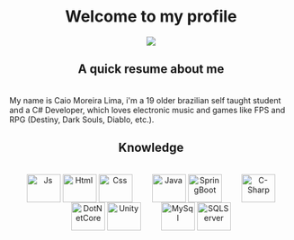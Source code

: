 <h1 align="center"> Welcome to my profile </h1>
<div align="center">
  <a href="https://www.linkedin.com/in/caiomoreiralima/" target="_blank"> <img src="https://img.shields.io/badge/LinkedIn-0077B5?style=for-the-badge&logo=linkedin&logoColor=white"> </a>
</div>

<h2 align="center"> A quick resume about me </h2>
<br>
My name is Caio Moreira Lima, i'm a 19 older brazilian self taught student and a C# Developer, which loves electronic music and games like FPS and RPG (Destiny, Dark Souls, Diablo, etc.).
<br>

<!-- <h2 align="center"> Bio </h2>
<br>
<li> <b> </b> </li>
<br> -->

<h2 align="center"> Knowledge </h2>
<br>
<!-- <div align="center">
  <a href="https://github.com/caiomlima">
  <img height="180em" src="https://github-readme-stats.vercel.app/api/top-langs/?username=caiomlima&layout=compact&langs_count=7&theme=synthwave"/>
</div> -->

<div align="center">
  <img align="center" alt="Js" height="50" width="60" src="https://cdn.jsdelivr.net/gh/devicons/devicon/icons/javascript/javascript-original.svg">
  <img align="center" alt="Html" height="50" width="60" src="https://cdn.jsdelivr.net/gh/devicons/devicon/icons/html5/html5-original-wordmark.svg">
  <img align="center" alt="Css" height="50" width="60" padding-left="110px" src="https://cdn.jsdelivr.net/gh/devicons/devicon/icons/css3/css3-original-wordmark.svg">
  &nbsp;&nbsp;&nbsp;&nbsp;&nbsp;&nbsp;&nbsp;
  <img align="center" alt="Java" height="50" width="60" src="https://cdn.jsdelivr.net/gh/devicons/devicon/icons/java/java-original.svg">
  <img align="center" alt="SpringBoot" height="50" width="60" src="https://cdn.jsdelivr.net/gh/devicons/devicon/icons/spring/spring-original-wordmark.svg">
  &nbsp;&nbsp;&nbsp;&nbsp;&nbsp;&nbsp;&nbsp;
  <img align="center" alt="C-Sharp" height="50" width="60" src="https://cdn.jsdelivr.net/gh/devicons/devicon/icons/csharp/csharp-line.svg">
  <!-- <img align="center" alt="DotNet" height="50" width="60" src="https://cdn.jsdelivr.net/gh/devicons/devicon/icons/dot-net/dot-net-original-wordmark.svg"/> -->
  <img align="center" alt="DotNetCore" height="50" width="60" src="https://cdn.jsdelivr.net/gh/devicons/devicon/icons/dotnetcore/dotnetcore-original.svg"/>
  <img align="center" alt="Unity" height="50" width="60" src="https://cdn.jsdelivr.net/gh/devicons/devicon/icons/unity/unity-original-wordmark.svg">
  &nbsp;&nbsp;&nbsp;&nbsp;&nbsp;&nbsp;&nbsp;
  <img align="center" alt="MySql" height="50" width="60" src="https://cdn.jsdelivr.net/gh/devicons/devicon/icons/mysql/mysql-original-wordmark.svg">
  <img align="center" alt="SQLServer" height="50" width="60" src="https://cdn.jsdelivr.net/gh/devicons/devicon/icons/microsoftsqlserver/microsoftsqlserver-plain-wordmark.svg">
</div>
